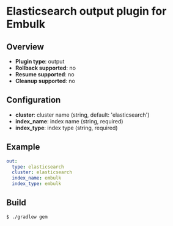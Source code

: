 # Elasticsearch output plugin for Embulk

## Overview

* **Plugin type**: output
* **Rollback supported**: no
* **Resume supported**: no
* **Cleanup supported**: no

## Configuration

- **cluster**: cluster name (string, default: 'elasticsearch')
- **index_name**: index name (string, required)
- **index_type**: index type (string, required)

## Example

```yaml
out:
  type: elasticsearch
  cluster: elasticsearch
  index_name: embulk
  index_type: embulk
```

## Build

```
$ ./gradlew gem
```